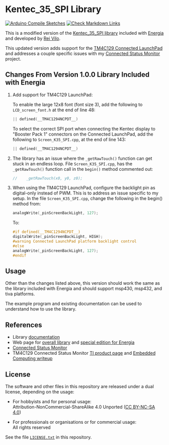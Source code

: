 # Kentec_35_SPI Library

[![Arduino Compile Sketches](https://github.com/Andy4495/Kentec_35_SPI/actions/workflows/arduino-compile-sketches.yml/badge.svg)](https://github.com/Andy4495/Kentec_35_SPI/actions/workflows/arduino-compile-sketches.yml)
[![Check Markdown Links](https://github.com/Andy4495/Kentec_35_SPI/actions/workflows/CheckMarkdownLinks.yml/badge.svg)](https://github.com/Andy4495/Kentec_35_SPI/actions/workflows/CheckMarkdownLinks.yml)

This is a modified version of the [Kentec_35_SPI library][2] included with [Energia][7] and developed by [Rei Vilo][8].

This updated version adds support for the [TM4C129 Connected LaunchPad][5] and addresses a couple specific issues with my [Connected Status Monitor][4] project.

## Changes From Version 1.0.0 Library Included with Energia

1. Add support for TM4C129 LaunchPad:

    To enable the large 12x8 font (font size 3), add the following to `LCD_screen_font.h` at the end of line 48:

   ```cpp
   || defined(__TM4C1294NCPDT__)
   ```

    To select the correct SPI port when connecting the Kentec display to "Booster Pack 1" connectors on the Connected LaunchPad, add the following to `Screen_K35_SPI.cpp`, at the end of line 143:

   ```cpp
   || defined(__TM4C1294NCPDT__)
   ```

2. The library has an issue where the `_getRawTouch()` function can get stuck in an endless loop. File `Screen_K35_SPI.cpp`, has the `_getRawTouch()` function call in the `begin()` method commented out:

   ```cpp
   //    _getRawTouch(x0, y0, z0);
   ```

3. When using the TM4C129 LaunchPad, configure the backlight pin as digital-only instead of PWM. This is to address an issue specific to my setup. In the file `Screen_K35_SPI.cpp`, change the following in the begin() method from:

   ```cpp
   analogWrite(_pinScreenBackLight, 127);
   ```

   To:

   ```cpp
   #if defined(__TM4C1294NCPDT__)
   digitalWrite(_pinScreenBackLight, HIGH);
   #warning Connected LaunchPad platform backlight control
   #else
   analogWrite(_pinScreenBackLight, 127);
   #endif
   ```

## Usage

Other than the changes listed above, this version should work the same as the library included with Energia and should support msp430, msp432, and tiva platforms.

The example program and existing documentation can be used to understand how to use the library.

## References

- Library [documentation][1]
- Web page for [overall library][3] and [special edition for Energia][2]
- [Connected Status Monitor][4]
- TM4C129 Connected Status Monitor [TI product page][5] and [Embedded Computing writeup][6]

## License

The software and other files in this repository are released under a dual license, depending on the usage:

- For hobbyists and for personal usage:  
  Attribution-NonCommercial-ShareAlike 4.0 Unported ([CC BY-NC-SA 4.0][100])

- For professionals or organisations or for commercial usage:  
  All rights reserved

See the file [`LICENSE.txt`][101] in this repository.

[1]: ./extras/docs/LCD_screen%20-%20Reference%20Manual.pdf
[2]: https://embeddedcomputing.weebly.com/special-edition-for-energia-1610e18.html
[3]: https://embeddedcomputing.weebly.com/lcd_screen-library-suite.html
[4]: https://github.com/Andy4495/ConnectedStatusMonitor
[5]: https://www.ti.com/tool/EK-TM4C1294XL
[6]: https://embeddedcomputing.weebly.com/connected-launchpad-tm4c129-tiva-c-series.html
[7]: https://energia.nu
[8]: https://embeddedcomputing.weebly.com/
[100]: https://creativecommons.org/licenses/by-nc-sa/4.0/
[101]: ./LICENSE.txt
[//]: # ([200]: https://github.com/Andy4495/Template-Repo)

[//]: # (This is a way to hack a comment in Markdown. This will not be displayed when rendered.)

